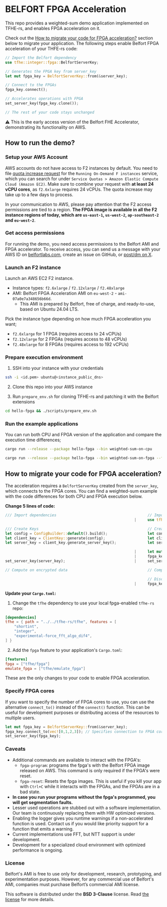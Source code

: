 # BELFORT FPGA Acceleration

This repo provides a weighted-sum demo application implemented on TFHE-rs, and enables FPGA acceleration on it.

Check out the [How to migrate your code for FPGA acceleration?](#how-to-migrate-your-code-for-fpga-acceleration) section below to migrate your application. The following steps enable Belfort FPGA acceleration of your THFE-rs code:

```Rust
// Import the Belfort dependency
use tfhe::integer::fpga::BelfortServerKey;

// Generates the FPGA key from server_key
let mut fpga_key = BelfortServerKey::from(&server_key);

// Connect to the FPGAs
fpga_key.connect();

// Accelerates operations with FPGA
set_server_key(fpga_key.clone());

// The rest of your code stays unchanged
```

:warning: This is the early access version of the Belfort FHE Accelerator, demonstrating its functionality on AWS.

## How to run the demo?

### Setup your AWS Account

AWS accounts do not have access to F2 instances by default. You need to file [quota increase request](https://aws.amazon.com/getting-started/hands-on/request-service-quota-increase/) for the `Running On-Demand F instances` service, which you can search for under `Service Quotas > Amazon Elastic Compute Cloud (Amazon EC2)`. Make sure to combine your request with **at least 24 vCPU cores**, as `f2.6xlarge` requires 24 vCPUs. The quota increase may take up to a few days to process.

In your communication to AWS, please pay attention that the F2 access permissions are tied to a region. **The FPGA image is available in all the F2 instance regions of today, which are `us-east-1`, `us-west-2`, `ap-southeast-2` and `eu-west-2`**.

### Get access permissions

For running the demo, you need access permissions to the Belfort AMI and FPGA accelerator. To receive access, you can send us a message with your AWS ID on [belfortlabs.com](https://belfortlabs.com/), create an issue on GitHub, or [post/dm on X](https://x.com/belfortlabs).

### Launch an F2 instance

Launch an AWS EC2 F2 instance.

- Instance types: `f2.6xlarge` / `f2.12xlarge` / `f2.48xlarge`
- AMI: Belfort FPGA Acceleration AMI on `eu-west-2` - `ami-07a0e7a348656b66d`.
  - This AMI is prepared by Belfort, free of charge, and ready-to-use, based on Ubuntu 24.04 LTS.

Pick the instance type depending on how much FPGA acceleration you want;
  - `f2.6xlarge` for 1 FPGA (requires access to 24 vCPUs)
  - `f2.12xlarge` for 2 FPGAs (requires access to 48 vCPUs)
  - `f2.48xlarge` for 8 FPGAs (requires access to 192 vCPUs)

### Prepare execution environment

1. SSH into your instance with your credentials

```bash
ssh -i <id.pem> ubuntu@<instance_public_dns>
```

2. Clone this repo into your AWS instance

3. Run `prepare_env.sh` for cloning TFHE-rs and patching it with the Belfort extensions

```bash
cd hello-fpga && ./scripts/prepare_env.sh
```

### Run the example applications

You can run both CPU and FPGA version of the application and compare the execution time differences;

```bash
cargo run --release --package hello-fpga --bin weighted-sum-on-cpu
```

```bash
cargo run --release --package hello-fpga --bin weighted-sum-on-fpga --features fpga
```

## How to migrate your code for FPGA acceleration?

The acceleration requires a `BelfortServerKey` created from the `server_key`, which connects to the FPGA cores. You can find a weighted-sum example with the code differences for both CPU and FPGA execution below.

**Change 5 lines of code:**

```Rust   
/// Import dependencies                                         // Import dependencies
                                                          |     use tfhe::integer::fpga::BelfortServerKey;

/// Create Keys                                                 // Create Keys
let config = ConfigBuilder::default().build();                  let config = ConfigBuilder::default().build();
let client_key = ClientKey::generate(config);                   let client_key = ClientKey::generate(config);
let server_key = client_key.generate_server_key();              let server_key = client_key.generate_server_key();

                                                          |     let mut fpga_key = BelfortServerKey::from(&server_key);
                                                          |     fpga_key.connect();
set_server_key(server_key);                               |     set_server_key(fpga_key.clone());

// Compute on encrypted data                                    // Compute on encrypted data

                                                                // Disconnect from FPGA
                                                          |     fpga_key.disconnect();
```

**Update your `Cargo.toml`:**

1. Change the `tfhe` dependency to use your local fpga-enabled `tfhe-rs` repo:

```toml
[dependencies]
tfhe = { path = "../../tfhe-rs/tfhe", features = [
    "shortint",
    "integer",
    "experimental-force_fft_algo_dif4",
] }
```

2. Add the `fpga` feature to your application's `Cargo.toml`:

```toml
[features]
fpga = ["tfhe/fpga"]
emulate_fpga = ["tfhe/emulate_fpga"]
```

These are the only changes to your code to enable FPGA acceleration.

### Specify FPGA cores

If you want to specify the number of FPGA cores to use, you can use the alternative `connect_to()` instead of the `connect()` function.
This can be useful for development purposes or distributing access of the resources to multiple users. 

```Rust
let mut fpga_key = BelfortServerKey::from(&server_key);
fpga_key.connect_to(vec![0,1,2,3]); // Specifies connection to FPGA cores with indices 0,1,2 and 3
set_server_key(fpga_key);
```

### Caveats

- Additional commands are available to interact with the FPGA's:
  - `fpga-program`: programs the fpga's with the Belfort FPGA image released on AWS.
                    This command is only required if the FPGA's were reset.
  - `fpga-reset`:   Resets the fpga images. This is useful if you kill your app with `Ctrl+C` while it interacts with the FPGAs,
                    and the FPGAs are in a bad state.
- **In case you run your programs without the fpga's programmed, you will get segmentation faults.**
- Lesser used operations are stubbed out with a software implementation. Our team is continuously replacing them with HW optimized versions.
- Enabling the logger gives you runtime warnings if a non-accelerated function is used. Contact us if you would like priority support for a function that emits a warning.
- Current implementations use FFT, but NTT support is under development.
- Development for a specialized cloud environment with optimized performance is ongoing.

### License

Belfort's AMI is free to use only for development, research, prototyping, and experimentation purposes. However, for any commercial use of Belfort's AMI, companies must purchase Belfort’s commercial AMI license.

This software is distributed under the **BSD 3-Clause** license. Read [the license](LICENSE) for more details.
